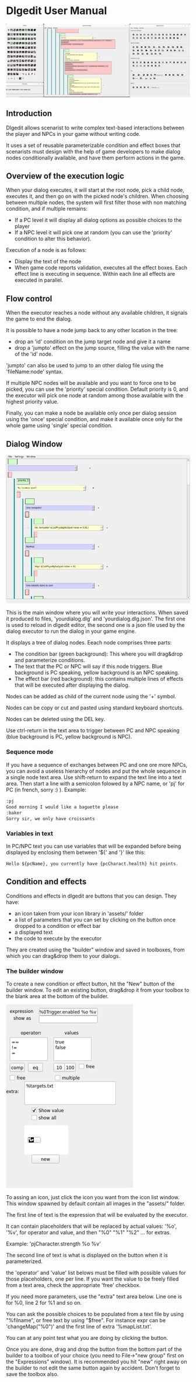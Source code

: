 # Dlgedit User Manual

![The dlgedit interface](medias/dlgedit.png)

## Introduction

Dlgedit allows scenarist to write complex text-based interactions between the player and NPCs in your game without writing code.

It uses a set of reusable parameterizable condition and effect boxes that scenarists must design with the help of game developers to make dialog nodes conditionally available, and have them perform actions in the game.

## Overview of the execution logic

When your dialog executes, it will start at the root node, pick a child node, executes it, and then go on with the picked node's children.
When choosing between multiple nodes, the system will first filter those with non matching condition, and if multiple remains:

- If a PC level it will display all dialog options as possible choices to the player
- If a NPC level it will pick one at random (you can use the 'priority' condition to alter this behavior).

Execution of a node is as follows:

- Display the text of the node
- When game code reports validation, executes all the effect boxes. Each effect line is executing in sequence. Within each line all effects are executed in parallel.

## Flow control

When the executor reaches a node without any available children, it signals the game to end the dialog.

It is possible to have a node jump back to any other location in the tree:

- drop an 'id' condition on the jump target node and give it a name
- drop a 'jumpto' effect on the jump source, filling the value with the name of the 'id' node.

'jumpto' can also be used to jump to an other dialog file using the 'fileName:node' syntax.

If multiple NPC nodes will be available and you want to force one to be picked, you can use the 'priority' special condition. Default priority is 0, and the executor will pick one node at random among those available with the highest priority value.

Finally, you can make a node be available only once per dialog session using the 'once' special condition, and make it available once only for the whole game using 'single' special condition.

## Dialog Window

![The dialog window](medias/window-dialog.png)


This is the main window where you will write your interactions. When saved it produced to files, 'yourdialog.dlg' and 'yourdialog.dlg.json'. The first one is used to reload in dlgedit editor, the second one is a json file used by the dialog executor to run the dialog in your game engine.

It displays a tree of dialog nodes. Eeach node comprises three parts:

- The condition bar (green background): This where you will drag&drop and parameterize conditions.
- The text that the PC or NPC will say if this node triggers. Blue background is PC speaking, yellow background is an NPC speaking.
- The effect bar (red background): this contains multiple lines of effects that will be executed after displaying the dialog.

Nodes can be added as child of the current node using the '+' symbol.

Nodes can be copy or cut and pasted using standard keyboard shortcuts.

Nodes can be deleted using the DEL key.

Use ctrl-return in the text area to trigger between PC and NPC speaking (blue background is PC, yellow background is NPC).

### Sequence mode

If you have a sequence of exchanges between PC and one ore more NPCs, you can avoid a useless hierarchy of nodes and put the whole sequence in a single node text area.
Use shift-return to expand the text line into a text area. Then start a line with a semicolon folowed by a NPC name, or 'pj' for PC (in french, sorry :) ).
Example:

    :pj
    Good morning I would like a baguette please
    :baker
    Sorry sir, we only have croissants

### Variables in text

In PC/NPC text you can use variables that will be expanded before being displayed by enclosing them between '${' and '}' like this:

    Hello ${pcName}, you currently have {pcCharact.health} hit points.



## Condition and effects

Conditions and effects in dlgedit are buttons that you can design. They have:

- an icon taken from your icon library in 'assets/' folder
- a list of parameters that you can set by clicking on the button once dropped to a condition or effect bar
- a displayed text
- the code to execute by the executor

They are created using the "builder" window and saved in toolboxes, from which you can drag&drop them to your dialogs.


### The builder window

To create a new condition or effect button, hit the "New" button of the builder window. To edit an existing button, drag&drop it from your toolbox to the blank area at the bottom of the builder.

![Builder window](medias/window-builder.png)

To assing an icon, just click the icon you want from the icon list window. This window spawned by default contain all images in the "assets/" folder.

The first line of text is the expression that will be evaluated by the executor.

It can contain placeholders that will be replaced by actual values: '%o', '%v',
for operator and value, and then "%0" "%1" "%2" ... for extras.

Example: 'pjCharacter.strength %o %v'

The second line of text is what is displayed on the button when it is parameterized.

the 'operator' and 'value' list belows must be filled with possible values for those placeholders, one per line. If you want the value to be freely filled from a text area, check the appropriate 'free' checkbox.

If you need more parameters, use the "extra" text area below.
Line one is for %0, line 2 for %1 and so on.

You can ask the possible choices to be populated from a text file by using "%filname", or free text by using "$free". For instance expr can be 'changeMap("%0")' and the first line of extra '%mapList.txt'.

You can at any point test what you are doing by clicking the button.

Once you are done, drag and drop the button from the bottom part of the builder to a toolbox of your choice (you need to File->"new group" first on the "Expressions" window). It is recommended you hit "new" right away on the builder to not edit the same button again by accident. Don't forget to save the toolbox also.
